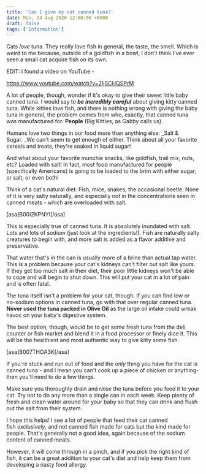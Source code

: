 ```yaml
---
title: 'Can I give my cat canned tuna?'
date: Mon, 24 Aug 2020 12:00:00 +0000
draft: false
tags: ['Information']
---
```


Cats _love_ tuna. They really love fish in general, the taste, the smell. Which is weird to me because, outside of a goldfish in a bowl, I don't think I've ever seen a small cat acquire fish on its own.

EDIT: I found a video on YouTube -

https://www.youtube.com/watch?v=2IjSCHQSPrM

A lot of people, though, wonder if it's okay to give their sweet little baby canned tuna. I would say to _**be incredibly careful**_ about giving kitty canned tuna. While kitties love fish, and there is nothing wrong with giving the baby tuna in general, the problem comes from who, exactly, that canned tuna was manufactured for: **People** (Big Kitties, as Gabby calls us).

Humans love two things in our food more than anything else: _Salt & Sugar. _We can't seem to get enough of either. Think about all your favorite cereals and treats, they're soaked in liquid sugar!

And what about your favorite munchie snacks, like goldfish, trail mix, nuts, etc? Loaded with salt! In fact, most food manufactured for people (specifically Americans) is going to be loaded to the brim with either sugar, or salt, or even both!

Think of a cat's natural diet: Fish, mice, snakes, the occasional beetle. None of it is very salty naturally, and especially not in the concentrations seen in canned meats - which are overloaded with salt.

\[asa\]B00I2KPNYI\[/asa\]

This is especially true of canned tuna. It is absolutely inundated with salt. Lots and lots of sodium (just look at the ingredients!). Fish are naturally salty creatures to begin with, and more salt is added as a flavor additive and preservative.

That water that's in the can is usually more of a brine than actual tap water. This is a problem because your cat's kidneys can't filter out salt like yours. If they get too much salt in their diet, their poor little kidneys won't be able to cope and will begin to shut down. This will put your cat in a lot of pain and is often fatal.

The tuna itself isn't a problem for your cat, though. If you can find low or no-sodium options in canned tuna, go with that over regular canned tuna. **Never used the tuna packed in Olive Oil** as the large oil intake could wreak havoc on your baby's digestive system.

The best option, though, would be to get some fresh tuna from the deli counter or fish market and blend it in a food processor or finely dice it. This will be the healthiest and most authentic way to give kitty some fish.

\[asa\]B007THOA3K\[/asa\]

If you're stuck and run out of food and the _only_ thing you have for the cat is canned tuna - and I mean you can't cook up a piece of chicken or anything\- then you'll need to do a few things.

Make sure you thoroughly drain and _rinse_ the tuna before you feed it to your cat. Try not to do any more than a single can in each week. Keep plenty of fresh and clean water around for your baby so that they can drink and flush out the salt from their system.

I hope this helps! I see a lot of people that feed their cat canned fish _exclusively_, and not canned fish made for cats but the kind made for people. That's generally not a good idea, again because of the sodium content of canned meats.

However, it will come through in a pinch, and if you pick the right kind of fish, it can be a great addition to your cat's diet and help keep them from developing a nasty food allergy.
